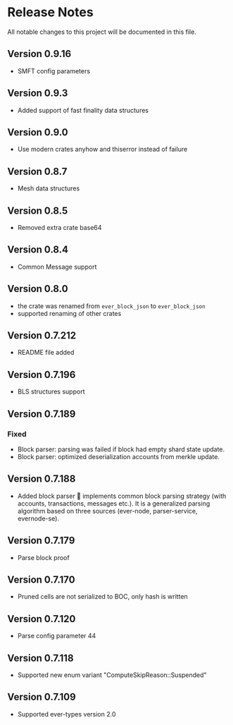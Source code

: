 # Release Notes

All notable changes to this project will be documented in this file.

## Version 0.9.16

- SMFT config parameters

## Version 0.9.3

- Added support of fast finality data structures

## Version 0.9.0

- Use modern crates anyhow and thiserror instead of failure

## Version 0.8.7

- Mesh data structures

## Version 0.8.5

- Removed extra crate base64

## Version 0.8.4

- Common Message support

## Version 0.8.0

- the crate was renamed from `ever_block_json` to `ever_block_json`
- supported renaming of other crates

## Version 0.7.212

- README file added

## Version 0.7.196

- BLS structures support

## Version 0.7.189

### Fixed

- Block parser: parsing was failed if block had empty shard state update.
- Block parser: optimized deserialization accounts from merkle update.  

## Version 0.7.188

- Added block parser  implements common block parsing strategy (with accounts, transactions, messages etc.).
  It is a generalized parsing algorithm based on three sources (ever-node, parser-service, evernode-se). 

## Version 0.7.179

- Parse block proof

## Version 0.7.170

- Pruned cells are not serialized to BOC, only hash is written

## Version 0.7.120

- Parse config parameter 44

## Version 0.7.118

- Supported new enum variant "ComputeSkipReason::Suspended"

## Version 0.7.109

- Supported ever-types version 2.0
